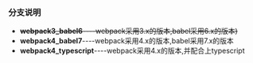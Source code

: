 ### 分支说明
- ~~**webpack3_babel6**----webpack采用3.x的版本,babel采用6.x的版本)~~
- **webpack4_babel7**----webpack采用4.x的版本,babel采用7.x的版本
- **webpack4_typescript**----webpack采用4.x的版本,并配合上typescript